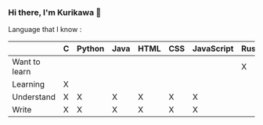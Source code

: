### Hi there, I'm Kurikawa 👋

Language that I know :

|               	| C 	| Python 	| Java 	| HTML 	| CSS 	| JavaScript 	| Rust 	|
|---------------	|---	|--------	|------	|------	|-----	|------------	|------	|
| Want to learn 	|   	|        	|      	|      	|     	|            	| X    	|
| Learning      	| X 	|        	|      	|      	|     	|            	|      	|
| Understand    	| X 	| X      	| X    	| X    	| X   	| X          	|      	|
| Write         	| X 	| X      	| X    	| X    	| X   	| X          	|      	|
